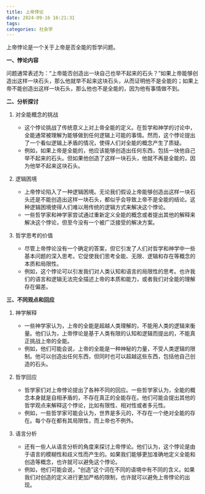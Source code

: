 ```yaml
---
title: 上帝悖论
date: 2024-09-16 16:21:31
tags:
categories: 社会学
---
```

上帝悖论是一个关于上帝是否全能的哲学问题。

<!-- more -->

**一、悖论内容**

问题通常表述为：“上帝能否创造出一块自己也举不起来的石头？”如果上帝能够创造出这样一块石头，那么他就举不起来这块石头，从而证明他不是全能的；如果上帝不能创造出这样一块石头，那么他也不是全能的，因为他有事情做不到。

**二、分析探讨**

1. 对全能概念的挑战
   - 这个悖论挑战了传统意义上对上帝全能的定义。在哲学和神学的讨论中，全能通常被理解为能够做到任何逻辑上可能的事情。然而，这个悖论提出了一个看似逻辑上矛盾的情况，使得人们对全能的概念产生了质疑。
   - 例如，如果上帝是全能的，他应该能够创造出任何东西，包括一块他自己举不起来的石头。但如果他创造了这样一块石头，他就不再是全能的，因为他举不起来这块石头。

2. 逻辑困境
   - 上帝悖论陷入了一种逻辑困境。无论我们假设上帝能够创造出这样一块石头还是不能创造出这样一块石头，都似乎会导致上帝不是全能的结论。这种逻辑困境使得人们难以用传统的逻辑方式来解决这个悖论。
   - 一些哲学家和神学家尝试通过重新定义全能的概念或者提出其他的解释来解决这个悖论，但至今没有一个被广泛接受的解决方案。

3. 哲学思考的价值
   - 尽管上帝悖论没有一个确定的答案，但它引发了人们对哲学和神学中一些基本问题的深入思考。它促使我们思考全能、无限、逻辑和存在等概念的本质和局限性。
   - 例如，这个悖论可以引发我们对人类认知和语言的局限性的思考。也许我们的语言和逻辑无法完全描述上帝的本质和能力，或者我们对全能的理解存在偏差。

**三、不同观点和回应**

1. 神学解释
   - 一些神学家认为，上帝的全能是超越人类理解的，不能用人类的逻辑来衡量。他们认为，上帝悖论是基于人类有限的认知和逻辑而提出的，不能真正挑战上帝的全能。
   - 例如，他们可能会说，上帝的全能是一种神秘的力量，不受人类逻辑的限制。他可以创造出任何东西，但同时也可以超越这些东西，包括他自己创造的石头。

2. 哲学回应
   - 哲学家们对上帝悖论提出了各种不同的回应。一些哲学家认为，全能的概念本身就是自相矛盾的，不存在真正的全能存在。他们可能会提出其他的哲学观点来解释这个悖论，比如有限性、相对性或者多元性。
   - 例如，一些哲学家可能会认为，世界是多元的，不存在一个绝对全能的存在。每个存在都有其局限性，而上帝也不例外。

3. 语言分析
   - 还有一些人从语言分析的角度来探讨上帝悖论。他们认为，这个悖论是由于语言的模糊性和歧义性而产生的。如果我们能够更加准确地定义全能和创造等概念，也许就可以避免这个悖论。
   - 例如，他们可能会说，“创造”这个词在不同的语境中有不同的含义。如果我们对创造的定义进行更加严格的限制，也许就可以避免上帝悖论的出现。